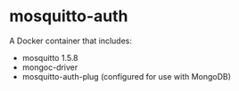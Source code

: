 # mosquitto-auth
A Docker container that includes:
* mosquitto 1.5.8
* mongoc-driver
* mosquitto-auth-plug (configured for use with MongoDB)

